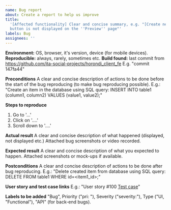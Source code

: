 ```yaml
---
name: Bug report
about: Create a report to help us improve
title:
  '[Affected functionality] Clear and concise summary, e.g. "[Create news] ''Publish''
  button is not displayed on the ''Preview'' page"'
labels: Bug
assignees: ''
---
```


**Environment:** OS, browser, it's version, device (for mobile devices).
**Reproducible:** always, rarely, sometimes etc.
**Build found:** last commit from https://github.com/ita-social-projects/horondi_client_fe
E.g. "commit 147fa44"

**Preconditions**
A clear and concise description of actions to be done before the start of the bug reproducing (to make bug reproducing possible). E.g.:
"Create an item in the database using SQL query:
INSERT INTO table1 (column1, column2)
VALUES (value1, value2);"

**Steps to reproduce**

1. Go to '...'
2. Click on '....'
3. Scroll down to '....'

**Actual result**
A clear and concise description of what happened (displayed, not displayed etc.)
Attached bug screenshots or video recorded.

**Expected result**
A clear and concise description of what you expected to happen.
Attached screenshots or mock-ups if available.

**Postconditions**
A clear and concise description of actions to be done after bug reproducing. E.g.:
"Delete created item from database using SQL query:
DELETE FROM table1
WHERE id=<item1_id>;"

**User story and test case links**
E.g.: "User story #100
[Test case](https://jira.softserve.academy/browse/100)"

**Labels to be added**
"Bug", Priority ("pri: "), Severity ("severity:"), Type ("UI, "Functional"), "API" (for back-end bugs).
